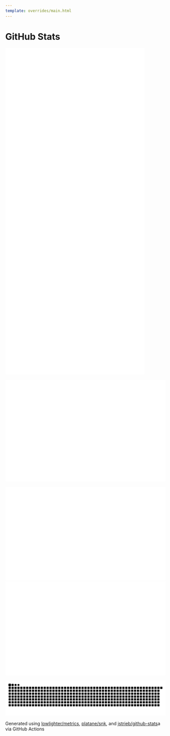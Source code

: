```yaml
---
template: overrides/main.html
---
```


# GitHub Stats

![general-metrics](https://raw.githubusercontent.com/ryanfortner/ryanfortner/main/general.svg)

![achievements-metrics](https://raw.githubusercontent.com/ryanfortner/ryanfortner/main/achievements.svg)

[![My GitHub Stats](https://github.com/ryanfortner/github-stats/raw/master/generated/overview.svg)]() [![My GitHub Language Stats](https://github.com/ryanfortner/github-stats/raw/master/generated/languages.svg)]()

![github contribution grid snake animation](https://raw.githubusercontent.com/ryanfortner/ryanfortner/snake-output/github-contribution-grid-snake.svg)

Generated using [lowlighter/metrics](https://github.com/lowlighter/metrics), [platane/snk](https://github.com/Platane/snk), and [jstrieb/github-stats](https://github.com/jstrieb/github-stats)a via GitHub Actions
